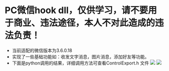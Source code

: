 # PC微信hook dll，仅供学习，请不要用于商业、违法途径，本人不对此造成的违法负责！
* 当前适配的微信版本为3.6.0.18
* 实现了一些基础功能如：收发文字消息，图片消息，添加好友等功能。
* 下面是python调用的结果，详细调用方法可查看ControlExport.h 文件
![](http://yungengxin.oss-cn-beijing.aliyuncs.com/qw/55.jpg)
![](http://yungengxin.oss-cn-beijing.aliyuncs.com/qw/66.jpg)
